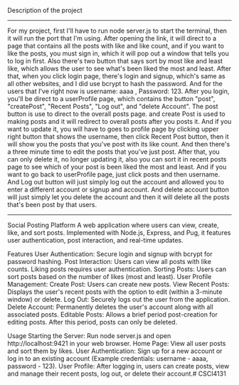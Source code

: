 Description of the project


-------
For my project, first I'll have to run node server.js to start the terminal, then it will run the port that I'm using. After opening the link, it will direct to a page that contains all the posts with like and like count, and if you want to like the posts, you must sign in, which it will pop out a window that tells you to log in first. Also there's two button that says sort by most like and least like, which allows the user to see what's been liked the most and least. After that, when you click login page, there's login and signup, which's same as all other websites, and I did use bcrypt to hash the password. And for the users that I've right now is username: aaaa , Password: 123. After you login, you'll be direct to a userProfile page, which contains the button "post", "createPost", "Recent Posts", "Log out", and "delete Account". The post button is use to direct to the overall posts page. and create Post is used to making posts and it will redirect to overall posts after you posts it. And if you want to update it, you will have to goes to profile page by clicking upper right button that shows the username, then click Recent Post button, then it will show you the posts that you've post with its like count. And then there's a three minute time to edit the posts that you've just post. After that, you can only delete it, no longer updating it, also you can sort it in recent posts page to see which of your post is been liked the most and least. And if you want to go back to userProfile page, just click posts and then username. And Log out button will just simply log out the account and allowed you to enter a different account or signup and account. And delete account button will just simply let you delete the account and then it will delete all the posts that's been post by that users.


-------
Social Posting Platform
A web application where users can view, create, like, and sort posts. Implemented with Node.js, Express, and Pug, it features user authentication, post interaction, and real-time updates.

Features
User Authentication: Secure login and signup with bcrypt for password hashing.
Post Interaction: Users can view all posts with like counts. Liking posts requires user authentication.
Sorting Posts: Users can sort posts based on the number of likes (most and least).
User Profile Management:
Create Post: Users can create new posts.
View Recent Posts: Displays the user's recent posts with the option to edit (within a 3-minute window) or delete.
Log Out: Securely logs out the user from the application.
Delete Account: Permanently deletes the user's account along with all associated posts.
Editable Posts: Allows a brief period post-creation for editing posts. After this period, posts can only be deleted.

Usage
Starting the Server: Run node server.js and open http://localhost:9421 in your web browser.
Home Page: View all user posts and sort them by likes.
User Authentication: Sign up for a new account or log in to an existing account (Example credentials: username - aaaa, password - 123).
User Profile: After logging in, users can create posts, view and manage their recent posts, log out, or delete their account.#   C S C I 4 1 3 1 
 
 